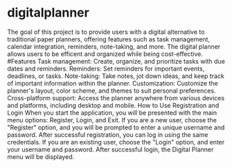 # digitalplanner
The goal of this project is to provide users with a digital alternative to traditional paper planners, offering features such as task management, calendar integration, reminders, note-taking, and more. The digital planner allows users to be efficent and organized while being cost-effective.
#Features
Task management: Create, organize, and prioritize tasks with due dates and reminders.
Reminders: Set reminders for important events, deadlines, or tasks.
Note-taking: Take notes, jot down ideas, and keep track of important information within the planner.
Customization: Customize the planner's layout, color scheme, and themes to suit personal preferences.
Cross-platform support: Access the planner anywhere from various devices and platforms, including desktop and mobile.
How to Use
Registration and Login
When you start the application, you will be presented with the main menu options: Register, Login, and Exit.
If you are a new user, choose the "Register" option, and you will be prompted to enter a unique username and password. After successful registration, you can log in using the same credentials.
If you are an existing user, choose the "Login" option, and enter your username and password.
After successful login, the Digital Planner menu will be displayed.
